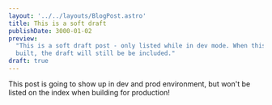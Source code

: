 ```yaml
---
layout: '../../layouts/BlogPost.astro'
title: This is a soft draft
publishDate: 3000-01-02
preview:
  "This is a soft draft post - only listed while in dev mode. When this site is
  built, the draft will still be be included."
draft: true
---
```


This post is going to show up in dev and prod environment, but won't be
listed on the index when building for production!
